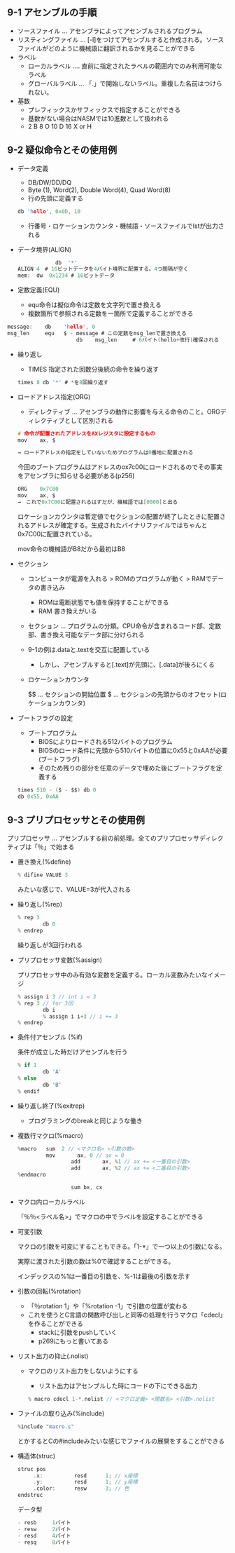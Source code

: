 ## 9-1 アセンブルの手順

- ソースファイル ... アセンブラによってアセンブルされるプログラム
- リスティングファイル ... [-l]をつけてアセンブルすると作成される。ソースファイルがどのように機械語に翻訳されるかを見ることができる
- ラベル
    - ローカルラベル .... 直前に指定されたラベルの範囲内でのみ利用可能なラベル
    - グローバルラベル ... 「.」で開始しないラベル。重複した名前はつけられない。
- 基数
    - プレフィックスかサフィックスで指定することができる
    - 基数がない場合はNASMでは10進数として扱われる
    - 2 B 8 O 10 D 16 X or H

## 9-2 疑似命令とその使用例

- データ定義
    - DB/DW/DD/DQ
    - Byte (1), Word(2), Double Word(4), Quad Word(8)
    - 行の先頭に定義する

    ```c
    db 'hello', 0x0D, 10
    ```

    - 行番号・ロケーションカウンタ・機械語・ソースファイルでlstが出力される
- データ境界(ALIGN)

    ```c
    			db  '*'
    ALIGN 4　# 16ビットデータを4バイト境界に配置する。4つ間隔が空く
    mem:  dw  0x1234 # 16ビットデータ
    ```

- 定数定義(EQU)
    - equ命令は擬似命令は定数を文字列で置き換える
    - 複数箇所で参照される定数を一箇所で定義することができる

```c
message:    db    'hello', 0
msg_len     equ   $ - message # この定数をmsg_lenで置き換える
					  db    msg_len     # 6バイト(hello+改行)確保される
```

- 繰り返し
    - TIMES 指定された回数分後続の命令を繰り返す

    ```c
    times 8 db '*' # *を8回繰り返す
    ```

- ロードアドレス指定(ORG)
    - ディレクティブ ... アセンブラの動作に影響を与える命令のこと。ORGディレクティブとして区別される

    ```c
    # 命令が配置されたアドレスをAXレジスタに設定するもの
    mov    ax, $

    → ロードアドレスの指定をしていないためプログラムは0番地に配置される
    ```

    今回のブートプログラムはアドレスのox7c00にロードされるのでその事実をアセンブラに知らせる必要がある(p256)

    ```c
    ORG    0x7C00
    mov    ax, $
    →　これで0x7C00に配置されるはずだが、機械語では[0000]と出る
    ```

    ロケーションカウンタは暫定値でセクションの配置が終了したときに配置されるアドレスが確定する。生成されたバイナリファイルではちゃんと0x7C00に配置されている。

    mov命令の機械語がB8だから最初はB8

- セクション
    - コンピュータが電源を入れる > ROMのプログラムが動く > RAMでデータの書き込み
        - ROMは電断状態でも値を保持することができる
        - RAM 書き換えがいる
    - セクション ... プログラムの分類。CPU命令が含まれるコード部、定数部、書き換え可能なデータ部に分けられる
    - 9-1の例は.dataと.textを交互に配置している
        - しかし、アセンブルすると[.text]が先頭に、[.data]が後ろにくる
    - ロケーションカウンタ

        $$ ... セクションの開始位置
        $   ... セクションの先頭からのオフセット(ロケーションカウンタ)

- ブートフラグの設定
    - ブートプログラム
        - BIOSによりロードされる512バイトのプログラム
        - BIOSのロード条件に先頭から510バイトの位置に0x55と0xAAが必要(ブートフラグ)
        - そのため残りの部分を任意のデータで埋めた後にブートフラグを定義する

    ```c
    times 510 - ($ - $$) db 0
    db 0x55, 0xAA
    ```

## 9-3 プリプロセッサとその使用例

プリプロセッサ ... アセンブルする前の前処理。全てのプリプロセッサディレクティブは「％」で始まる

- 置き換え(%define)

    ```c
    % difine VALUE 3
    ```

    みたいな感じで、VALUE=3が代入される

- 繰り返し(%rep)

    ```c
    % rep 3
    		db 0
    % endrep
    ```

    繰り返しが3回行われる

- プリプロセッサ変数(%assign)

    プリプロセッサ中のみ有効な変数を定義する。ローカル変数みたいなイメージ

    ```c
    % assign i 3 // int i = 3
    % rep 3 // for 3回
    		db i
    		% assign i i+3 // i += 3
    % endrep
    ```

- 条件付アセンブル (%if)

    条件が成立した時だけアセンブルを行う

    ```c
    % if 1
    		db 'A'
    % else
    		db 'B'
    % endif
    ```

- 繰り返し終了(%exitrep)
    - プログラミングのbreakと同じような働き
- 複数行マクロ(%macro)

    ```c
    %macro   sum  2 // <マクロ名> <引数の数>
             mov       ax, 0 // ax = 0
    				 add       ax, %1 // ax += <一番目の引数>
    				 add       ax, %2 // ax += <二番目の引数>
    %endmacro

    				 sum bx, cx
    ```

- マクロ内ローカルラベル

    「％％<ラベル名>」でマクロの中でラベルを設定することができる

- 可変引数

    マクロの引数を可変にすることもできる。「1-*」で一つ以上の引数になる。

    実際に渡された引数の数は%0で確認することができる。

    インデックスの%1は一番目の引数を、%-1は最後の引数を示す

- 引数の回転(%rotation)
    - 「％rotation 1」や「%rotation -1」で引数の位置が変わる
    - これを使うとC言語の関数呼び出しと同等の処理を行うマクロ「cdecl」を作ることができる
        - stackに引数をpushしていく
        - p269にもっと書いてある
- リスト出力の抑止(.nolist)
    - マクロのリスト出力をしないようにする
        - リスト出力はアセンブルした時にコードの下にできる出力

        ```c
        % macro cdecl 1-*.nolist // <マクロ定義> <関数名> <引数>.nolist
        ```

- ファイルの取り込み(%include)

    ```c
    %include "macro.s"
    ```

    とかするとCの#includeみたいな感じでファイルの展開をすることができる

- 構造体(struc)

    ```c
    struc pos
         .x:          resd      1; // x座標
         .y:          resd      1; // y座標
         .color:      resw      3; // 色
    endstruc
    ```

    データ型

    ```c
    - resb     1バイト
    - resw     2バイト
    - resd     4バイト
    - resq     8バイト
    ```
